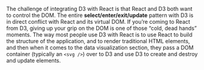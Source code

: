 The challenge of integrating D3 with React is that React and D3 both want to control the DOM. The entire **select/enter/exit/update** pattern with D3 is in direct conflict with React and its virtual DOM. If you’re coming to React from D3, giving up your grip on the DOM is one of those “cold, dead hands” moments. The way most people use D3 with React is to use React to build the structure of the application, and to render traditional HTML elements, and then when it comes to the data visualization section, they pass a DOM container (typically an `<svg />`) over to D3 and use D3 to create and destroy and update elements.
